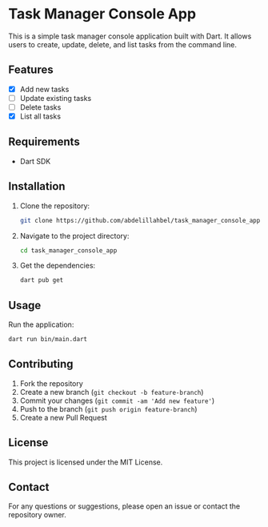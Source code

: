 # Task Manager Console App

This is a simple task manager console application built with Dart. It allows users to create, update, delete, and list tasks from the command line.

## Features

- [x] Add new tasks
- [ ] Update existing tasks
- [ ] Delete tasks
- [x] List all tasks

## Requirements

- Dart SDK

## Installation

1. Clone the repository:

    ```sh
    git clone https://github.com/abdelillahbel/task_manager_console_app.git
    ```

2. Navigate to the project directory:

    ```sh
    cd task_manager_console_app
    ```

3. Get the dependencies:

    ```sh
    dart pub get
    ```

## Usage

Run the application:

```sh
dart run bin/main.dart
```

## Contributing

1. Fork the repository
2. Create a new branch (`git checkout -b feature-branch`)
3. Commit your changes (`git commit -am 'Add new feature'`)
4. Push to the branch (`git push origin feature-branch`)
5. Create a new Pull Request

## License

This project is licensed under the MIT License.

## Contact

For any questions or suggestions, please open an issue or contact the repository owner.
